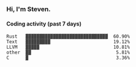 ### Hi, I'm Steven.

#### Coding activity (past 7 days)
```
Rust   ▓▓▓▓▓▓▓▓▓▓▓▓▓▓▓▓▓▓▓▓▓▓▓▓▓▓▓▓▓▓  60.90%
Text   ▓▓▓▓▓▓▓▓▓                       19.12%
LLVM   ▓▓▓▓▓                           10.81%
other  ▓▓                               5.81%
C      ▓                                3.36%
```

